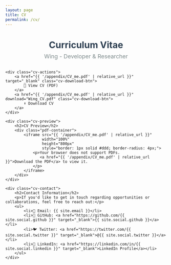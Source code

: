 ```yaml
---
layout: page
title: CV
permalink: /cv/
---
```


<div class="cv-content">
    <div class="cv-header">
        <h1>Curriculum Vitae</h1>
        <p class="subtitle">Wing - Developer & Researcher</p>
    </div>
    
    <div class="cv-actions">
        <a href="{{ '/appendix/CV_me.pdf' | relative_url }}" target="_blank" class="cv-download-btn">
            📄 View CV (PDF)
        </a>
        <a href="{{ '/appendix/CV_me.pdf' | relative_url }}" download="Wing_CV.pdf" class="cv-download-btn">
            ⬇️ Download CV
        </a>
    </div>
    
    <div class="cv-preview">
        <h2>CV Preview</h2>
        <div class="pdf-container">
            <iframe src="{{ '/appendix/CV_me.pdf' | relative_url }}" 
                    width="100%" 
                    height="800px" 
                    style="border: 1px solid #ddd; border-radius: 4px;">
                <p>Your browser does not support PDFs. 
                   <a href="{{ '/appendix/CV_me.pdf' | relative_url }}">Download the PDF</a> to view it.
                </p>
            </iframe>
        </div>
    </div>
    
    <div class="cv-contact">
        <h2>Contact Information</h2>
        <p>If you'd like to get in touch regarding opportunities or collaborations, feel free to reach out:</p>
        <ul>
            <li>📧 Email: {{ site.email }}</li>
            <li>🐙 GitHub: <a href="https://github.com/{{ site.social.github }}" target="_blank">{{ site.social.github }}</a></li>
            <li>🐦 Twitter: <a href="https://twitter.com/{{ site.social.twitter }}" target="_blank">@{{ site.social.twitter }}</a></li>
            <li>💼 LinkedIn: <a href="https://linkedin.com/in/{{ site.social.linkedin }}" target="_blank">LinkedIn Profile</a></li>
        </ul>
    </div>
</div>

<style>
.cv-content {
    max-width: 800px;
    margin: 0 auto;
}

.cv-header {
    text-align: center;
    margin-bottom: 2rem;
}

.cv-header h1 {
    margin-bottom: 0.5rem;
    color: #2c3e50;
}

.cv-header .subtitle {
    color: #7f8c8d;
    font-size: 1.1rem;
    margin: 0;
}

.cv-actions {
    display: flex;
    gap: 1rem;
    justify-content: center;
    margin-bottom: 2rem;
    flex-wrap: wrap;
}

.cv-download-btn {
    display: inline-block;
    padding: 0.75rem 1.5rem;
    background-color: #3498db;
    color: white;
    text-decoration: none;
    border-radius: 5px;
    transition: background-color 0.3s ease;
    font-weight: 500;
}

.cv-download-btn:hover {
    background-color: #2980b9;
    text-decoration: none;
    color: white;
}

.cv-preview {
    margin-bottom: 2rem;
}

.cv-preview h2 {
    color: #2c3e50;
    border-bottom: 2px solid #ecf0f1;
    padding-bottom: 0.5rem;
}

.pdf-container {
    margin-top: 1rem;
    box-shadow: 0 2px 10px rgba(0,0,0,0.1);
    border-radius: 4px;
    overflow: hidden;
}

.cv-contact {
    background-color: #f8f9fa;
    padding: 1.5rem;
    border-radius: 8px;
    margin-top: 2rem;
}

.cv-contact h2 {
    color: #2c3e50;
    margin-top: 0;
}

.cv-contact ul {
    list-style: none;
    padding: 0;
}

.cv-contact li {
    margin-bottom: 0.5rem;
    padding: 0.25rem 0;
}

.cv-contact a {
    color: #3498db;
    text-decoration: none;
}

.cv-contact a:hover {
    text-decoration: underline;
}

@media (max-width: 768px) {
    .cv-actions {
        flex-direction: column;
        align-items: center;
    }
    
    .pdf-container iframe {
        height: 600px;
    }
}
</style>